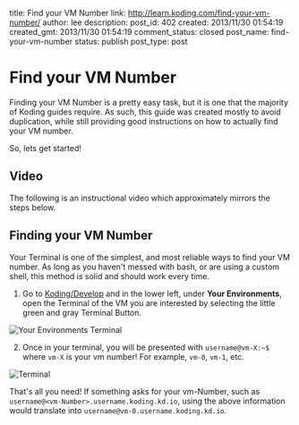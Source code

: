 title: Find your VM Number
link: http://learn.koding.com/find-your-vm-number/
author: lee
description: 
post_id: 402
created: 2013/11/30 01:54:19
created_gmt: 2013/11/30 01:54:19
comment_status: closed
post_name: find-your-vm-number
status: publish
post_type: post

# Find your VM Number

Finding your VM Number is a pretty easy task, but it is one that the majority of Koding guides require. As such, this guide was created mostly to avoid duplication, while still providing good instructions on how to actually find your VM number.

So, lets get started!

## Video

The following is an instructional video which approximately mirrors the steps below.

## Finding your VM Number

Your Terminal is one of the simplest, and most reliable ways to find your VM number. As long as you haven't messed with bash, or are using a custom shell, this method is solid and should work every time.

  1. Go to [Koding/Develop](https://koding.com/Develop) and in the lower left, under **Your Environments**, open the Terminal of the VM you are interested by selecting the little green and gray Terminal Button.

![Your Environments Terminal](/wp-content/uploads/terminalbutton.png)

  2. Once in your terminal, you will be presented with `username@vm-X:~$` where `vm-X` is your vm number! For example, `vm-0`, `vm-1`, etc.

![Terminal](/wp-content/uploads/terminal.png)

That's all you need! If something asks for your vm-Number, such as `username@<vm-Number>.username.koding.kd.io`, using the above information would translate into `username@vm-0.username.koding.kd.io`.
